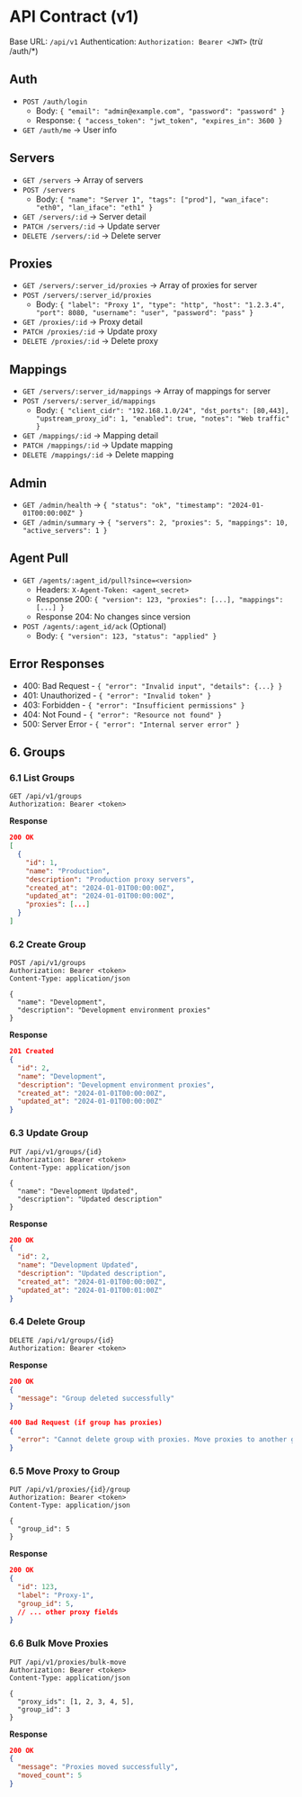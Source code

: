 # API Contract (v1)

Base URL: `/api/v1`
Authentication: `Authorization: Bearer <JWT>` (trừ /auth/*)

## Auth
- `POST /auth/login` 
  - Body: `{ "email": "admin@example.com", "password": "password" }`
  - Response: `{ "access_token": "jwt_token", "expires_in": 3600 }`
- `GET /auth/me` → User info

## Servers
- `GET /servers` → Array of servers
- `POST /servers` 
  - Body: `{ "name": "Server 1", "tags": ["prod"], "wan_iface": "eth0", "lan_iface": "eth1" }`
- `GET /servers/:id` → Server detail
- `PATCH /servers/:id` → Update server
- `DELETE /servers/:id` → Delete server

## Proxies
- `GET /servers/:server_id/proxies` → Array of proxies for server
- `POST /servers/:server_id/proxies`
  - Body: `{ "label": "Proxy 1", "type": "http", "host": "1.2.3.4", "port": 8080, "username": "user", "password": "pass" }`
- `GET /proxies/:id` → Proxy detail
- `PATCH /proxies/:id` → Update proxy
- `DELETE /proxies/:id` → Delete proxy

## Mappings
- `GET /servers/:server_id/mappings` → Array of mappings for server
- `POST /servers/:server_id/mappings`
  - Body: `{ "client_cidr": "192.168.1.0/24", "dst_ports": [80,443], "upstream_proxy_id": 1, "enabled": true, "notes": "Web traffic" }`
- `GET /mappings/:id` → Mapping detail
- `PATCH /mappings/:id` → Update mapping
- `DELETE /mappings/:id` → Delete mapping

## Admin
- `GET /admin/health` → `{ "status": "ok", "timestamp": "2024-01-01T00:00:00Z" }`
- `GET /admin/summary` → `{ "servers": 2, "proxies": 5, "mappings": 10, "active_servers": 1 }`

## Agent Pull
- `GET /agents/:agent_id/pull?since=<version>`
  - Headers: `X-Agent-Token: <agent_secret>`
  - Response 200: `{ "version": 123, "proxies": [...], "mappings": [...] }`
  - Response 204: No changes since version
- `POST /agents/:agent_id/ack` (Optional)
  - Body: `{ "version": 123, "status": "applied" }`

## Error Responses
- 400: Bad Request - `{ "error": "Invalid input", "details": {...} }`
- 401: Unauthorized - `{ "error": "Invalid token" }`
- 403: Forbidden - `{ "error": "Insufficient permissions" }`
- 404: Not Found - `{ "error": "Resource not found" }`
- 500: Server Error - `{ "error": "Internal server error" }`

## 6. Groups

### 6.1 List Groups
```http
GET /api/v1/groups
Authorization: Bearer <token>
```

**Response**
```json
200 OK
[
  {
    "id": 1,
    "name": "Production",
    "description": "Production proxy servers",
    "created_at": "2024-01-01T00:00:00Z",
    "updated_at": "2024-01-01T00:00:00Z",
    "proxies": [...]
  }
]
```

### 6.2 Create Group
```http
POST /api/v1/groups
Authorization: Bearer <token>
Content-Type: application/json

{
  "name": "Development",
  "description": "Development environment proxies"
}
```

**Response**
```json
201 Created
{
  "id": 2,
  "name": "Development",
  "description": "Development environment proxies",
  "created_at": "2024-01-01T00:00:00Z",
  "updated_at": "2024-01-01T00:00:00Z"
}
```

### 6.3 Update Group
```http
PUT /api/v1/groups/{id}
Authorization: Bearer <token>
Content-Type: application/json

{
  "name": "Development Updated",
  "description": "Updated description"
}
```

**Response**
```json
200 OK
{
  "id": 2,
  "name": "Development Updated",
  "description": "Updated description",
  "created_at": "2024-01-01T00:00:00Z",
  "updated_at": "2024-01-01T00:01:00Z"
}
```

### 6.4 Delete Group
```http
DELETE /api/v1/groups/{id}
Authorization: Bearer <token>
```

**Response**
```json
200 OK
{
  "message": "Group deleted successfully"
}

400 Bad Request (if group has proxies)
{
  "error": "Cannot delete group with proxies. Move proxies to another group first."
}
```

### 6.5 Move Proxy to Group
```http
PUT /api/v1/proxies/{id}/group
Authorization: Bearer <token>
Content-Type: application/json

{
  "group_id": 5
}
```

**Response**
```json
200 OK
{
  "id": 123,
  "label": "Proxy-1",
  "group_id": 5,
  // ... other proxy fields
}
```

### 6.6 Bulk Move Proxies
```http
PUT /api/v1/proxies/bulk-move
Authorization: Bearer <token>
Content-Type: application/json

{
  "proxy_ids": [1, 2, 3, 4, 5],
  "group_id": 3
}
```

**Response**
```json
200 OK
{
  "message": "Proxies moved successfully",
  "moved_count": 5
}
```
